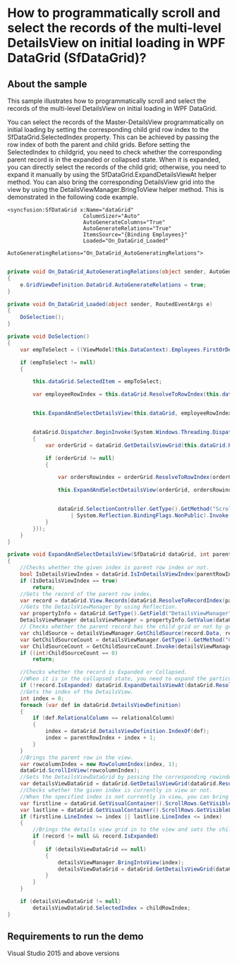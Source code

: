 # How to programmatically scroll and select the records of the multi-level DetailsView on initial loading in WPF DataGrid (SfDataGrid)?

## About the sample

This sample illustrates how to programmatically scroll and select the records of the multi-level DetailsView on initial loading in WPF DataGrid.

You can select the records of the Master-DetailsView programmatically on initial loading by setting the corresponding child grid row index to the SfDataGrid.SelectedIndex property. This can be achieved by passing the row index of both the parent and child grids. Before setting the SelectedIndex to childgrid, you need to check whether the corresponding parent record is in the expanded or collapsed state. When it is expanded, you can directly select the records of the child grid; otherwise, you need to expand it manually by using the SfDataGrid.ExpandDetailsViewAt helper method. You can also bring the corresponding DetailsView grid into the view by using the DetailsViewManager.BringToView helper method. This is demonstrated in the following code example.


```Xaml
<syncfusion:SfDataGrid x:Name="dataGrid"
                        ColumnSizer="Auto"
                        AutoGenerateColumns="True"
                        AutoGenerateRelations="True"
                        ItemsSource="{Binding Employees}"
                        Loaded="On_DataGrid_Loaded"
                        AutoGeneratingRelations="On_DataGrid_AutoGeneratingRelations">
```

```c#

private void On_DataGrid_AutoGeneratingRelations(object sender, AutoGeneratingRelationsArgs e)
{
    e.GridViewDefinition.DataGrid.AutoGenerateRelations = true;
}

private void On_DataGrid_Loaded(object sender, RoutedEventArgs e)
{
    DoSelection();
}

private void DoSelection()
{
    var empToSelect = ((ViewModel)this.DataContext).Employees.FirstOrDefault(emp => emp.EmployeeID == 17);

    if (empToSelect != null)
    {

        this.dataGrid.SelectedItem = empToSelect;

        var employeeRowIndex = this.dataGrid.ResolveToRowIndex(this.dataGrid.SelectedIndex);


        this.ExpandAndSelectDetailsView(this.dataGrid, employeeRowIndex, 22, "Orders");


        dataGrid.Dispatcher.BeginInvoke(System.Windows.Threading.DispatcherPriority.Background, new Action(() =>
        {
            var orderGrid = dataGrid.GetDetailsViewGrid(this.dataGrid.ResolveToRecordIndex(employeeRowIndex), "Orders");

            if (orderGrid != null)
            {

                var ordersRowindex = orderGrid.ResolveToRowIndex(orderGrid.SelectedIndex);

                this.ExpandAndSelectDetailsView(orderGrid, ordersRowindex, 2, "Sales");


                dataGrid.SelectionController.GetType().GetMethod("ScrollToRowIndex", System.Reflection.BindingFlags.Instance
                    | System.Reflection.BindingFlags.NonPublic).Invoke(dataGrid.SelectionController, new object[] { dataGrid.SelectionController.CurrentCellManager.CurrentRowColumnIndex.RowIndex });
            }
        }));
    }
}

private void ExpandAndSelectDetailsView(SfDataGrid dataGrid, int parentRowIndex, int childRowIndex, string relationalColumn)
{
    //Checks whether the given index is parent row index or not. 
    bool IsDetailsViewIndex = dataGrid.IsInDetailsViewIndex(parentRowIndex);
    if (IsDetailsViewIndex == true)
        return;
    //Gets the record of the parent row index.
    var record = dataGrid.View.Records[dataGrid.ResolveToRecordIndex(parentRowIndex)];
    //Gets the DetailsViewManager by using Reflection.
    var propertyInfo = dataGrid.GetType().GetField("DetailsViewManager", System.Reflection.BindingFlags.Instance | System.Reflection.BindingFlags.NonPublic);
    DetailsViewManager detailsViewManager = propertyInfo.GetValue(dataGrid) as DetailsViewManager;
    // Checks whether the parent record has the child grid or not by getting the child source and its count.
    var childSource = detailsViewManager.GetChildSource(record.Data, relationalColumn);
    var GetChildSourceCount = detailsViewManager.GetType().GetMethod("GetChildSourceCount", System.Reflection.BindingFlags.Instance | System.Reflection.BindingFlags.NonPublic | System.Reflection.BindingFlags.Static);
    var ChildSourceCount = GetChildSourceCount.Invoke(detailsViewManager, new object[] { childSource });
    if ((int)ChildSourceCount == 0)
        return;

    //Checks whether the record is Expanded or Collapsed.
    //When it is in the collapsed state, you need to expand the particular DetailsView based on the index.
    if (!record.IsExpanded) dataGrid.ExpandDetailsViewAt(dataGrid.ResolveToRecordIndex(parentRowIndex));
    //Gets the index of the DetailsView.
    int index = 0;
    foreach (var def in dataGrid.DetailsViewDefinition)
    {
        if (def.RelationalColumn == relationalColumn)
        {
            index = dataGrid.DetailsViewDefinition.IndexOf(def);
            index = parentRowIndex + index + 1;
        }
    }
    //Brings the parent row in the view. 
    var rowcolumnIndex = new RowColumnIndex(index, 1);
    dataGrid.ScrollInView(rowcolumnIndex);
    //Gets the DetailsViewDataGrid by passing the corresponding rowindex and relation name.
    var detailsViewDataGrid = dataGrid.GetDetailsViewGrid(dataGrid.ResolveToRecordIndex(parentRowIndex), relationalColumn);
    //Checks whether the given index is currently in view or not.
    //When the specified index is not currently in view, you can bring that row in to the view by using the SfDataGrid.ScrollInView method.
    var firstline = dataGrid.GetVisualContainer().ScrollRows.GetVisibleLines().FirstOrDefault(line => line.Region == ScrollAxisRegion.Body);
    var lastline = dataGrid.GetVisualContainer().ScrollRows.GetVisibleLines().LastOrDefault(line => line.Region == ScrollAxisRegion.Body);
    if (firstline.LineIndex >= index || lastline.LineIndex <= index)
    {
        //Brings the details view grid in to the view and sets the child grid's SelectedIndex as the ChildRowIndex.
        if (record != null && record.IsExpanded)
        {
            if (detailsViewDataGrid == null)
            {
                detailsViewManager.BringIntoView(index);
                detailsViewDataGrid = dataGrid.GetDetailsViewGrid(dataGrid.ResolveToRecordIndex(parentRowIndex), relationalColumn);
            }
        }
    }

    if (detailsViewDataGrid != null)
        detailsViewDataGrid.SelectedIndex = childRowIndex;
}


```

## Requirements to run the demo
Visual Studio 2015 and above versions
